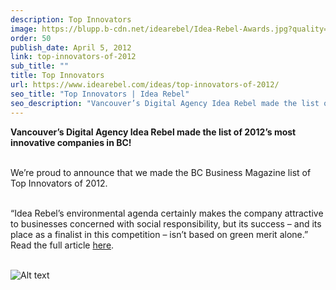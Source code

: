 ```yaml
---
description: Top Innovators
image: https://blupp.b-cdn.net/idearebel/Idea-Rebel-Awards.jpg?quality=80&width=800
order: 50
publish_date: April 5, 2012
link: top-innovators-of-2012
sub_title: ""
title: Top Innovators
url: https://www.idearebel.com/ideas/top-innovators-of-2012/
seo_title: "Top Innovators | Idea Rebel"
seo_description: "Vancouver’s Digital Agency Idea Rebel made the list of 2012’s most innovative companies in BC! We’re proud to announce that we made the BC Business Magazine list of Top Innovators of 2012. “Idea Rebel’s environmental agenda certainly makes the company attractive to businesses concerned with social responsibility, but its success – and its place as … Continued"
---
```


**Vancouver’s Digital Agency Idea Rebel made the list of 2012’s most innovative companies in BC!**

\
We’re proud to announce that we made the BC Business Magazine list of Top Innovators of 2012.

\
“Idea Rebel’s environmental agenda certainly makes the company attractive to businesses concerned with social responsibility, but its success – and its place as a finalist in this competition – isn’t based on green merit alone.” Read the full article [here](https://www.bcbusiness.ca/the-20-most-innovative-companies-in-bc-2012).

\
![Alt text](https://blupp.b-cdn.net/idearebel/bc_business.jpeg?quality=80&width=800?quality=80&width=800 "a title")
